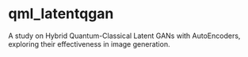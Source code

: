 # qml_latentqgan
A study on Hybrid Quantum-Classical Latent GANs with AutoEncoders, exploring their effectiveness in image generation.

